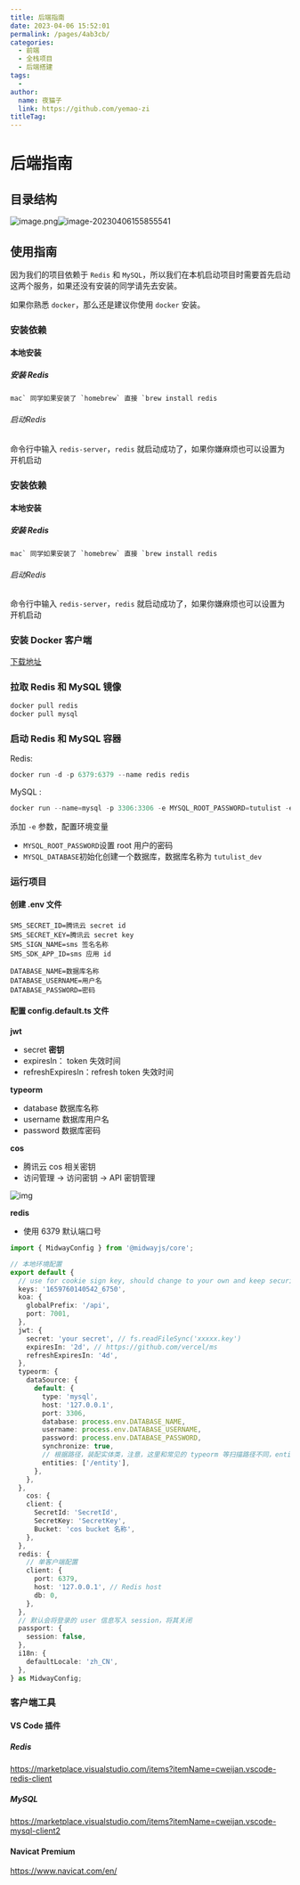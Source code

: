 ```yaml
---
title: 后端指南
date: 2023-04-06 15:52:01
permalink: /pages/4ab3cb/
categories:
  - 前端
  - 全栈项目
  - 后端搭建
tags:
  - 
author: 
  name: 夜猫子
  link: https://github.com/yemao-zi
titleTag: 
---
```

# 后端指南

## 目录结构

![image.png](https://cdn.nlark.com/yuque/0/2022/png/275583/1667646185418-da59ffe2-61d1-4759-8fa5-c6a5117d854a.png?x-oss-process=image%2Fresize%2Cw_403%2Climit_0)![image-20230406155855541](https://s2.loli.net/2023/04/06/FXd8pNSORbhVfnG.png)

## 使用指南

因为我们的项目依赖于 `Redis` 和 `MySQL`，所以我们在本机启动项目时需要首先启动这两个服务，如果还没有安装的同学请先去安装。

如果你熟悉 `docker`，那么还是建议你使用 `docker` 安装。

### 安装依赖

#### 本地安装

##### 安装 Redis

```
mac` 同学如果安装了 `homebrew` 直接 `brew install redis
```

###### 启动Redis

命令行中输入 `redis-server`，`redis` 就启动成功了，如果你嫌麻烦也可以设置为开机启动

### 安装依赖

#### 本地安装

##### 安装 Redis

```
mac` 同学如果安装了 `homebrew` 直接 `brew install redis
```

###### 启动Redis

命令行中输入 `redis-server`，`redis` 就启动成功了，如果你嫌麻烦也可以设置为开机启动

### 安装 Docker 客户端

[下载地址](https://www.docker.com/)

### 拉取 Redis 和 MySQL 镜像

```powershell
docker pull redis
docker pull mysql
```

### 启动 Redis 和 MySQL 容器

Redis:

```powershell
docker run -d -p 6379:6379 --name redis redis
```

MySQL :

```powershell
docker run --name=mysql -p 3306:3306 -e MYSQL_ROOT_PASSWORD=tutulist -e MYSQL_DATABASE=tutulist_dev mysql
```

添加 `-e` 参数，配置环境变量

- `MYSQL_ROOT_PASSWORD`设置 root 用户的密码
- `MYSQL_DATABASE`初始化创建一个数据库，数据库名称为 `tutulist_dev`

### 运行项目

#### 创建 .env 文件

```vue
SMS_SECRET_ID=腾讯云 secret id
SMS_SECRET_KEY=腾讯云 secret key
SMS_SIGN_NAME=sms 签名名称
SMS_SDK_APP_ID=sms 应用 id

DATABASE_NAME=数据库名称
DATABASE_USERNAME=用户名
DATABASE_PASSWORD=密码
```

#### 配置 config.default.ts 文件

**jwt** 

- secret **密钥**
- expiresIn： token 失效时间
- refreshExpiresIn：refresh token 失效时间

**typeorm**

- database 数据库名称
- username 数据库用户名
- password 数据库密码

**cos**

- 腾讯云 cos 相关密钥
- 访问管理 -> 访问密钥 -> API 密钥管理

![img](https://cdn.nlark.com/yuque/0/2022/png/275583/1667649643629-7b86fcc6-ed1b-46a8-86eb-c9734cee4cef.png)

**redis**

- 使用 6379 默认端口号

```ts
import { MidwayConfig } from '@midwayjs/core';

// 本地环境配置
export default {
  // use for cookie sign key, should change to your own and keep security
  keys: '1659760140542_6750',
  koa: {
    globalPrefix: '/api',
    port: 7001,
  },
  jwt: {
    secret: 'your secret', // fs.readFileSync('xxxxx.key')
    expiresIn: '2d', // https://github.com/vercel/ms
    refreshExpiresIn: '4d',
  },
  typeorm: {
    dataSource: {
      default: {
        type: 'mysql',
        host: '127.0.0.1',
        port: 3306,
        database: process.env.DATABASE_NAME,
        username: process.env.DATABASE_USERNAME,
        password: process.env.DATABASE_PASSWORD,
        synchronize: true,
        // 根据路径，装配实体类，注意，这里和常见的 typeorm 等扫描路径不同，entities 的路径不需要写 .ts 后缀
        entities: ['/entity'],
      },
    },
  },
 	cos: {
    client: {
      SecretId: 'SecretId',
      SecretKey: 'SecretKey',
      Bucket: 'cos bucket 名称',
    },
  },
  redis: {
    // 单客户端配置
    client: {
      port: 6379,
      host: '127.0.0.1', // Redis host
      db: 0,
    },
  },
  // 默认会将登录的 user 信息写入 session，将其关闭
  passport: {
    session: false,
  },
  i18n: {
    defaultLocale: 'zh_CN',
  },
} as MidwayConfig;
```



### 客户端工具

#### VS Code 插件

##### Redis

https://marketplace.visualstudio.com/items?itemName=cweijan.vscode-redis-client

##### MySQL

https://marketplace.visualstudio.com/items?itemName=cweijan.vscode-mysql-client2

#### Navicat Premium

https://www.navicat.com/en/
